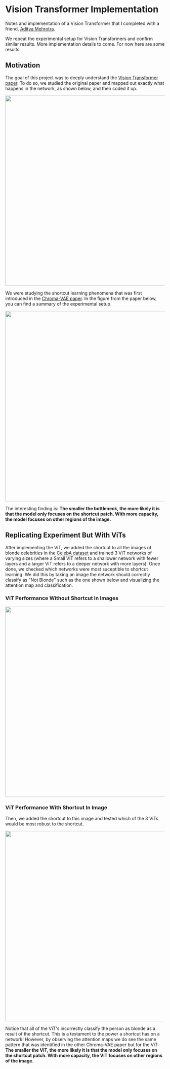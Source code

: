# Vision Transformer Implementation 

Notes and implementation of a Vision Transformer that I completed with a friend, [Aditya Mehrotra](https://github.com/AditMeh). 

We repeat the experimental setup for Vision Transformers and confirm similar results. More implementation details to come. For now here are some results:

## Motivation

The goal of this project was to deeply understand the [Vision Transformer paper](https://arxiv.org/abs/2010.11929). To do so, we studied the original paper and mapped out exactly what happens in the network, as shown below, and then coded it up.

<img src="Images/vit_explained.png" width="600">

We were studying the shortcut learning phenomena that was first introduced in the [Chroma-VAE paper](https://openreview.net/pdf?id=WWVcsfI0jGH). In the figure from the paper below, you can find a summary of the experimental setup. 

<img src="Images/heatmap_from_paper.png" width="600">

The interesting finding is: **The smaller the bottleneck, the more likely it is that the model only focuses on the shortcut patch. With more capacity, the model focuses on other regions of the image.**

## Replicating Experiment But With ViTs

After implementing the ViT, we added the shortcut to all the images of blonde celebrities in the [CelebA dataset](https://mmlab.ie.cuhk.edu.hk/projects/CelebA.html) and trained 3 ViT networks of varying sizes (where a Small ViT refers to a shallower network with fewer layers and a larger ViT refers to a deeper network with more layers). Once done, we checked which networks were most suceptible to shortcut learning. We did this by taking an image the network should correctly classify as "Not Blonde" such as the one shown below and visualizing the attention map and classification.

### ViT Performance Without Shortcut In Images

<img src="Images/not_blond_without_shortcut.png" width="600">


### ViT Performance With Shortcut In Image

Then, we added the shortcut to this image and tested which of the 3 ViTs would be most robust to the shortcut. 

<img src="Images/not_blonde_w_shortcut.png" width="600">

Notice that all of the ViT's incorrectly classify the person as blonde as a result of the shortcut. This is a testament to the power a shortcut has on a network! However, by observing the attention maps we do see the same pattern that was identified in the other Chroma-VAE paper but for the ViT: **The smaller the ViT, the more likely it is that the model only focuses on the shortcut patch. With more capacity, the ViT focuses on other regions of the image.**
